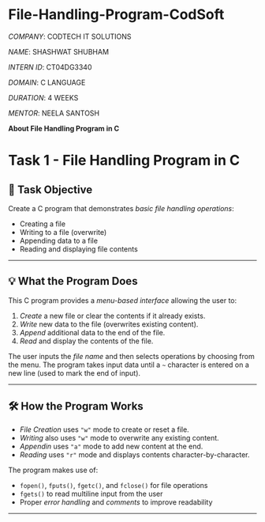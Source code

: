 # File-Handling-Program-CodSoft

*COMPANY*: CODTECH IT SOLUTIONS

*NAME*: SHASHWAT SHUBHAM

*INTERN ID*: CT04DG3340

*DOMAIN*: C LANGUAGE

*DURATION*: 4 WEEKS

*MENTOR*: NEELA SANTOSH



**About File Handling Program in C**

# Task 1 - File Handling Program in C

## 🔧 Task Objective

Create a C program that demonstrates *basic file handling operations*:
- Creating a file
- Writing to a file (overwrite)
- Appending data to a file
- Reading and displaying file contents

---

## 💡 What the Program Does

This C program provides a *menu-based interface* allowing the user to:
1. *Create* a new file or clear the contents if it already exists.
2. *Write* new data to the file (overwrites existing content).
3. *Append* additional data to the end of the file.
4. *Read* and display the contents of the file.

The user inputs the *file name* and then selects operations by choosing from the menu. The program takes input data until a `~` character is entered on a new line (used to mark the end of input).

---

## 🛠️ How the Program Works

- *File Creation* uses `"w"` mode to create or reset a file.
- *Writing* also uses `"w"` mode to overwrite any existing content.
- *Appendin* uses `"a"` mode to add new content at the end.
- *Reading* uses `"r"` mode and displays contents character-by-character.

The program makes use of:
- `fopen()`, `fputs()`, `fgetc()`, and `fclose()` for file operations
- `fgets()` to read multiline input from the user
- Proper *error handling* and *comments* to improve readability

---
